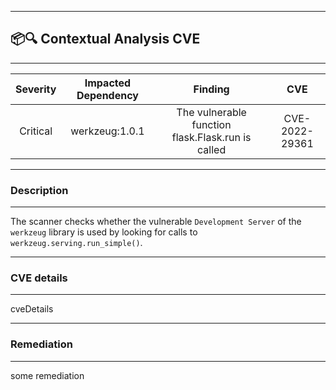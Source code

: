 

---
## 📦🔍 Contextual Analysis CVE

---
| Severity                | Impacted Dependency                  | Finding                  | CVE                  |
| :---------------------: | :-----------------------------------: | :-----------------------------------: | :-----------------------------------: |
| Critical | werkzeug:1.0.1 | The vulnerable function flask.Flask.run is called | CVE-2022-29361 |

---
### Description

---
The scanner checks whether the vulnerable `Development Server` of the `werkzeug` library is used by looking for calls to `werkzeug.serving.run_simple()`.

---
### CVE details

---
cveDetails

---
### Remediation

---
some remediation
